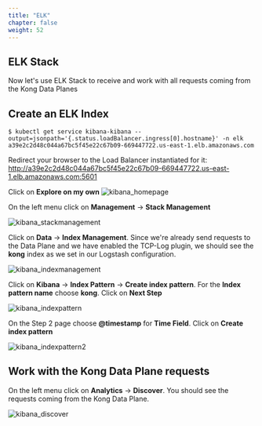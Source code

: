 ```yaml
---
title: "ELK"
chapter: false
weight: 52
---
```


## ELK Stack

Now let's use ELK Stack to receive and work with all requests coming from the Kong Data Planes


##  Create an ELK Index
````
$ kubectl get service kibana-kibana --output=jsonpath='{.status.loadBalancer.ingress[0].hostname}' -n elk
a39e2c2d48c044a67bc5f45e22c67b09-669447722.us-east-1.elb.amazonaws.com
````

Redirect your browser to the Load Balancer instantiated for it: http://a39e2c2d48c044a67bc5f45e22c67b09-669447722.us-east-1.elb.amazonaws.com:5601

Click on <b>Explore on my own</b>
![kibana_homepage](/images/kibana_homepage.png)


On the left menu click on <b>Management</b> -> <b>Stack Management</b>

![kibana_stackmanagement](/images/kibana_stackmanagement.png)


Click on <b>Data</b> -> <b>Index Management</b>. Since we're already send requests to the Data Plane and we have enabled the TCP-Log plugin, we should see the <b>kong</b> index as we set in our Logstash configuration.

![kibana_indexmanagement](/images/kibana_indexmanagement.png)


Click on <b>Kibana</b> -> <b>Index Pattern</b> -> <b>Create index pattern</b>. For the <b>Index pattern name</b> choose <b>kong</b>. Click on <b>Next Step</b>

![kibana_indexpattern](/images/kibana_indexpattern.png)


On the Step 2 page choose <b>@timestamp</b> for <b>Time Field</b>. Click on <b>Create index pattern</b>

![kibana_indexpattern2](/images/kibana_indexpattern2.png)


##  Work with the Kong Data Plane requests

On the left menu click on <b>Analytics</b> -> <b>Discover</b>. You should see the requests coming from the Kong Data Plane.

![kibana_discover](/images/kibana_discover.png)

